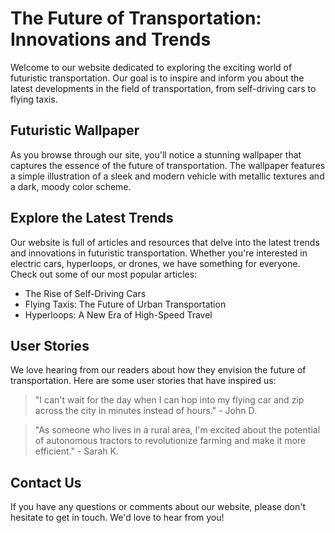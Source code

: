<!--font:Poppins-->

# The Future of Transportation: Innovations and Trends

Welcome to our website dedicated to exploring the exciting world of futuristic transportation. Our goal is to inspire and inform you about the latest developments in the field of transportation, from self-driving cars to flying taxis.

## Futuristic Wallpaper

As you browse through our site, you'll notice a stunning wallpaper that captures the essence of the future of transportation. The wallpaper features a simple illustration of a sleek and modern vehicle with metallic textures and a dark, moody color scheme.

## Explore the Latest Trends

Our website is full of articles and resources that delve into the latest trends and innovations in futuristic transportation. Whether you're interested in electric cars, hyperloops, or drones, we have something for everyone. Check out some of our most popular articles:

- The Rise of Self-Driving Cars
- Flying Taxis: The Future of Urban Transportation
- Hyperloops: A New Era of High-Speed Travel

## User Stories

We love hearing from our readers about how they envision the future of transportation. Here are some user stories that have inspired us:

> "I can't wait for the day when I can hop into my flying car and zip across the city in minutes instead of hours." - John D.

> "As someone who lives in a rural area, I'm excited about the potential of autonomous tractors to revolutionize farming and make it more efficient." - Sarah K.

## Contact Us

If you have any questions or comments about our website, please don't hesitate to get in touch. We'd love to hear from you!

<!--

Write me content for website with wallpaper which alt text is:

"A wallpaper with a simple illustration of a futuristic vehicle, with metallic textures and a dark and moody color scheme."

The name/title of the page should not be 1:1 copy of the alt text but rather a real content of the website which is using this wallpaper.

- Use markdown format 
- Start with heading
- Heading should be short and concise
- The content should look like a real website 
- The website should not be about the wallpaper, wallpaper is just a related background
- Heading should be contain work "wallpaper" or "background"
- Include real sections like references, contact, user stories, etc. use things relevant to the page purpose.
- Feel free to use structure like headings, bullets, numbering, blockquotes, paragraphs, horizontal lines, etc.
- You can use formatting like bold or _italic_
- You can include UTF-8 emojis
- Links should be only #hash anchors (and you can refer to the document itself)
- Do not include images


---


# Futuristic Transportation: Exploring the Future of Travel

Welcome to our website dedicated to exploring the exciting world of futuristic transportation. Our goal is to inspire and inform you about the latest developments in the field of transportation, from self-driving cars to flying taxis.

## Our Wallpaper

As you browse our site, you'll notice a stunning wallpaper with a simple illustration of a futuristic vehicle. This wallpaper features metallic textures and a dark and moody color scheme, perfectly capturing the essence of the future of transportation.

## Articles and Resources

Our website is full of articles and resources that explore the latest trends in futuristic transportation. Whether you're interested in electric cars, hyperloops, or drones, we have something for everyone. Check out some of our most popular articles:

- The Rise of Self-Driving Cars
- Flying Taxis: The Future of Urban Transportation
- Hyperloops: A New Era of High-Speed Travel

## User Stories

We love hearing from our readers about how they envision the future of transportation. Here are some user stories that have inspired us:

> "I can't wait for the day when I can hop into my flying car and zip across the city in minutes instead of hours." - John D.

> "As someone who lives in a rural area, I'm excited about the potential of autonomous tractors to revolutionize farming and make it more efficient." - Sarah K.

## Contact Us

If you have any questions or comments about our website, please don't hesitate to contact us. We'd love to hear from you!


---


Heading is too long, rewrite whole content.


---


# The Future of Transportation: Exploring Innovative Modes of Travel

Welcome to our website dedicated to exploring the exciting world of futuristic transportation. Our goal is to inspire and inform you about the latest developments in the field of transportation, from self-driving cars to flying taxis.

## Our Futuristic Wallpaper

As you explore our site, you'll notice a stunning wallpaper that perfectly captures the essence of the future of transportation. The wallpaper features a simple illustration of a sleek and modern vehicle with metallic textures and a dark, moody color scheme.

## Discover the Latest Trends

Our website is full of articles and resources that delve into the latest trends and innovations in futuristic transportation. Whether you're interested in electric cars, hyperloops, or drones, we have something for everyone. Check out some of our most popular articles:

- The Rise of Self-Driving Cars
- Flying Taxis: The Future of Urban Transportation
- Hyperloops: A New Era of High-Speed Travel

## User Stories

We love hearing from our readers about how they envision the future of transportation. Here are some user stories that have inspired us:

> "I can't wait for the day when I can hop into my flying car and zip across the city in minutes instead of hours." - John D.

> "As someone who lives in a rural area, I'm excited about the potential of autonomous tractors to revolutionize farming and make it more efficient." - Sarah K.

## Contact Us

If you have any questions or comments about our website, please don't hesitate to contact us. We'd love to hear from you!


---


Heading is too long, rewrite whole content.


---


# Exploring the Future of Transportation: Innovations and Trends

Welcome to our website dedicated to exploring the exciting world of futuristic transportation. Our goal is to inspire and inform you about the latest developments in the field of transportation, from self-driving cars to flying taxis.

## Futuristic Wallpaper

As you navigate through our site, you'll notice a stunning wallpaper that captures the essence of the future of transportation. The wallpaper features a simple illustration of a sleek and modern vehicle with metallic textures and a dark, moody color scheme.

## Discover the Latest Trends

Our website is full of articles and resources that delve into the latest trends and innovations in futuristic transportation. Whether you're interested in electric cars, hyperloops, or drones, we have something for everyone. Check out some of our most popular articles:

- The Rise of Self-Driving Cars
- Flying Taxis: The Future of Urban Transportation
- Hyperloops: A New Era of High-Speed Travel

## User Stories

We love hearing from our readers about how they envision the future of transportation. Here are some user stories that have inspired us:

> "I can't wait for the day when I can hop into my flying car and zip across the city in minutes instead of hours." - John D.

> "As someone who lives in a rural area, I'm excited about the potential of autonomous tractors to revolutionize farming and make it more efficient." - Sarah K.

## Get in Touch

If you have any questions or comments about our website, we'd love to hear from you! Please feel free to contact us through the form on our website.


---


Heading is too long, rewrite whole content.


---


# The Future of Transportation: Innovations and Trends

Welcome to our website dedicated to exploring the exciting world of futuristic transportation. Our goal is to inspire and inform you about the latest developments in the field of transportation, from self-driving cars to flying taxis.

## Futuristic Wallpaper

As you browse through our site, you'll notice a stunning wallpaper that captures the essence of the future of transportation. The wallpaper features a simple illustration of a sleek and modern vehicle with metallic textures and a dark, moody color scheme.

## Explore the Latest Trends

Our website is full of articles and resources that delve into the latest trends and innovations in futuristic transportation. Whether you're interested in electric cars, hyperloops, or drones, we have something for everyone. Check out some of our most popular articles:

- The Rise of Self-Driving Cars
- Flying Taxis: The Future of Urban Transportation
- Hyperloops: A New Era of High-Speed Travel

## User Stories

We love hearing from our readers about how they envision the future of transportation. Here are some user stories that have inspired us:

> "I can't wait for the day when I can hop into my flying car and zip across the city in minutes instead of hours." - John D.

> "As someone who lives in a rural area, I'm excited about the potential of autonomous tractors to revolutionize farming and make it more efficient." - Sarah K.

## Contact Us

If you have any questions or comments about our website, please don't hesitate to get in touch. We'd love to hear from you!


---


Write me a Google font which is best fitting for the website.

Pick from the list:
- Montserrat
- Great Vibes
- Orbitron
- Poppins
- Exo 2
- Roboto
- Alegreya
- IBM Plex Sans
- Lato
- Futura
- Lobster
- Inter
- Barlow Condensed
- Dancing Script
- Raleway
- Open Sans
- Playfair Display


Write just the font name nothing else.


---


Poppins

-->

